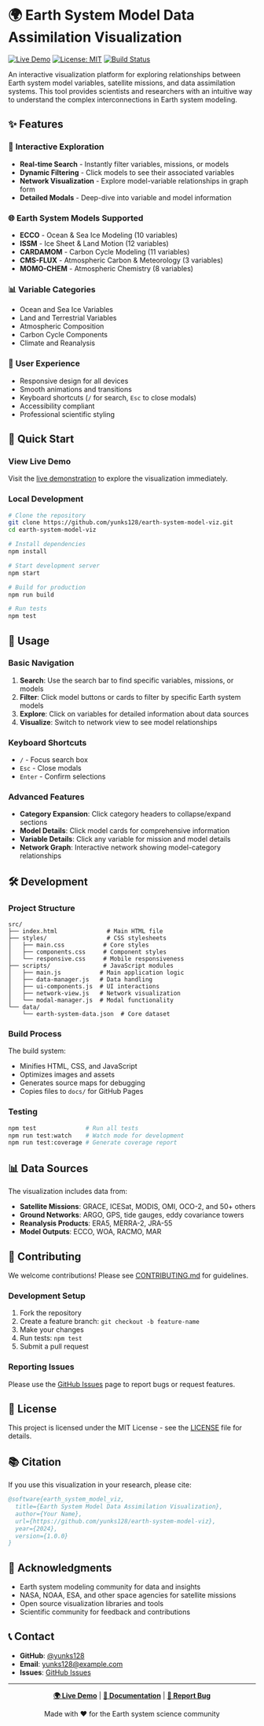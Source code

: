 # 🌍 Earth System Model Data Assimilation Visualization

[![Live Demo](https://img.shields.io/badge/Live-Demo-blue?style=for-the-badge)](https://yunks128.github.io/earth-system-model-viz)
[![License: MIT](https://img.shields.io/badge/License-MIT-yellow.svg?style=for-the-badge)](https://opensource.org/licenses/MIT)
[![Build Status](https://img.shields.io/github/actions/workflow/status/yunks128/earth-system-model-viz/deploy.yml?style=for-the-badge)](https://github.com/yunks128/earth-system-model-viz/actions)

An interactive visualization platform for exploring relationships between Earth system model variables, satellite missions, and data assimilation systems. This tool provides scientists and researchers with an intuitive way to understand the complex interconnections in Earth system modeling.

## ✨ Features

### 🎯 **Interactive Exploration**
- **Real-time Search** - Instantly filter variables, missions, or models
- **Dynamic Filtering** - Click models to see their associated variables
- **Network Visualization** - Explore model-variable relationships in graph form
- **Detailed Modals** - Deep-dive into variable and model information

### 🌐 **Earth System Models Supported**
- **ECCO** - Ocean & Sea Ice Modeling (10 variables)
- **ISSM** - Ice Sheet & Land Motion (12 variables)  
- **CARDAMOM** - Carbon Cycle Modeling (11 variables)
- **CMS-FLUX** - Atmospheric Carbon & Meteorology (3 variables)
- **MOMO-CHEM** - Atmospheric Chemistry (8 variables)

### 📊 **Variable Categories**
- Ocean and Sea Ice Variables
- Land and Terrestrial Variables  
- Atmospheric Composition
- Carbon Cycle Components
- Climate and Reanalysis

### 🎨 **User Experience**
- Responsive design for all devices
- Smooth animations and transitions
- Keyboard shortcuts (`/` for search, `Esc` to close modals)
- Accessibility compliant
- Professional scientific styling

## 🚀 Quick Start

### View Live Demo
Visit the [live demonstration](https://yunks128.github.io/earth-system-model-viz) to explore the visualization immediately.

### Local Development

```bash
# Clone the repository
git clone https://github.com/yunks128/earth-system-model-viz.git
cd earth-system-model-viz

# Install dependencies
npm install

# Start development server
npm start

# Build for production
npm run build

# Run tests
npm test
```

## 📖 Usage

### Basic Navigation
1. **Search**: Use the search bar to find specific variables, missions, or models
2. **Filter**: Click model buttons or cards to filter by specific Earth system models
3. **Explore**: Click on variables for detailed information about data sources
4. **Visualize**: Switch to network view to see model relationships

### Keyboard Shortcuts
- `/` - Focus search box
- `Esc` - Close modals
- `Enter` - Confirm selections

### Advanced Features
- **Category Expansion**: Click category headers to collapse/expand sections
- **Model Details**: Click model cards for comprehensive information
- **Variable Details**: Click any variable for mission and model details
- **Network Graph**: Interactive network showing model-category relationships

## 🛠 Development

### Project Structure
```
src/
├── index.html              # Main HTML file
├── styles/                 # CSS stylesheets
│   ├── main.css           # Core styles
│   ├── components.css     # Component styles
│   └── responsive.css     # Mobile responsiveness
├── scripts/               # JavaScript modules
│   ├── main.js           # Main application logic
│   ├── data-manager.js   # Data handling
│   ├── ui-components.js  # UI interactions
│   ├── network-view.js   # Network visualization
│   └── modal-manager.js  # Modal functionality
└── data/
    └── earth-system-data.json  # Core dataset
```

### Build Process
The build system:
- Minifies HTML, CSS, and JavaScript
- Optimizes images and assets
- Generates source maps for debugging
- Copies files to `docs/` for GitHub Pages

### Testing
```bash
npm test              # Run all tests
npm run test:watch    # Watch mode for development
npm run test:coverage # Generate coverage report
```

## 📊 Data Sources

The visualization includes data from:
- **Satellite Missions**: GRACE, ICESat, MODIS, OMI, OCO-2, and 50+ others
- **Ground Networks**: ARGO, GPS, tide gauges, eddy covariance towers
- **Reanalysis Products**: ERA5, MERRA-2, JRA-55
- **Model Outputs**: ECCO, WOA, RACMO, MAR

## 🤝 Contributing

We welcome contributions! Please see [CONTRIBUTING.md](CONTRIBUTING.md) for guidelines.

### Development Setup
1. Fork the repository
2. Create a feature branch: `git checkout -b feature-name`
3. Make your changes
4. Run tests: `npm test`
5. Submit a pull request

### Reporting Issues
Please use the [GitHub Issues](https://github.com/yunks128/earth-system-model-viz/issues) page to report bugs or request features.

## 📄 License

This project is licensed under the MIT License - see the [LICENSE](LICENSE) file for details.

## 📚 Citation

If you use this visualization in your research, please cite:

```bibtex
@software{earth_system_model_viz,
  title={Earth System Model Data Assimilation Visualization},
  author={Your Name},
  url={https://github.com/yunks128/earth-system-model-viz},
  year={2024},
  version={1.0.0}
}
```

## 🙏 Acknowledgments

- Earth system modeling community for data and insights
- NASA, NOAA, ESA, and other space agencies for satellite missions
- Open source visualization libraries and tools
- Scientific community for feedback and contributions

## 📞 Contact

- **GitHub**: [@yunks128](https://github.com/yunks128)
- **Email**: yunks128@example.com
- **Issues**: [GitHub Issues](https://github.com/yunks128/earth-system-model-viz/issues)

---

<div align="center">

**[🌍 Live Demo](https://yunks128.github.io/earth-system-model-viz)** | **[📖 Documentation](https://github.com/yunks128/earth-system-model-viz/wiki)** | **[🐛 Report Bug](https://github.com/yunks128/earth-system-model-viz/issues)**

Made with ❤️ for the Earth system science community

</div>